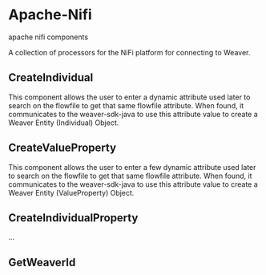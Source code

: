 # Apache-Nifi
apache nifi components

A collection of processors for the NiFi platform for connecting to Weaver.

## CreateIndividual

This component allows the user to enter a dynamic attribute used later to search on the flowfile to get that same flowfile attribute.
When found, it communicates to the weaver-sdk-java to use this attribute value to create a Weaver Entity (Individual) Object.

## CreateValueProperty

This component allows the user to enter a few dynamic attribute used later to search on the flowfile to get that same flowfile attribute.
When found, it communicates to the weaver-sdk-java to use this attribute value to create a Weaver Entity (ValueProperty) Object.

## CreateIndividualProperty
...

## GetWeaverId
